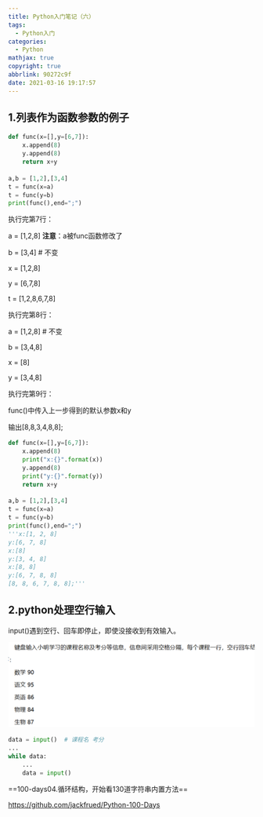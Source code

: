 ```yaml
---
title: Python入门笔记（六）
tags:
  - Python入门
categories:
  - Python
mathjax: true
copyright: true
abbrlink: 90272c9f
date: 2021-03-16 19:17:57
---
```


## 1.列表作为函数参数的例子

<!--more-->

```python
def func(x=[],y=[6,7]):
    x.append(8)
    y.append(8)
    return x+y

a,b = [1,2],[3,4]
t = func(x=a)
t = func(y=b)
print(func(),end=";")
```

执行完第7行：

a = [1,2,8] **注意**：a被func函数修改了

b = [3,4] # 不变

x = [1,2,8]

y = [6,7,8]

t = [1,2,8,6,7,8]

执行完第8行：

a = [1,2,8] # 不变

b = [3,4,8]

x = [8] 

y = [3,4,8]

执行完第9行：

func()中传入上一步得到的默认参数x和y

输出[8,8,3,4,8,8];

```python
def func(x=[],y=[6,7]):
    x.append(8)
    print("x:{}".format(x))
    y.append(8)
    print("y:{}".format(y))
    return x+y

a,b = [1,2],[3,4]
t = func(x=a)
t = func(y=b)
print(func(),end=";")
'''x:[1, 2, 8]
y:[6, 7, 8]
x:[8]
y:[3, 4, 8]
x:[8, 8]
y:[6, 7, 8, 8]
[8, 8, 6, 7, 8, 8];'''
```

## 2.python处理空行输入

input()遇到空行、回车即停止，即使没接收到有效输入。

![image-20210317205917723](Python入门笔记（六）/image-20210317205917723.png)

```python
data = input()  # 课程名 考分
...  
while data:
    ...
    data = input()
```

==100-days04.循环结构，开始看130道字符串内置方法==

https://github.com/jackfrued/Python-100-Days